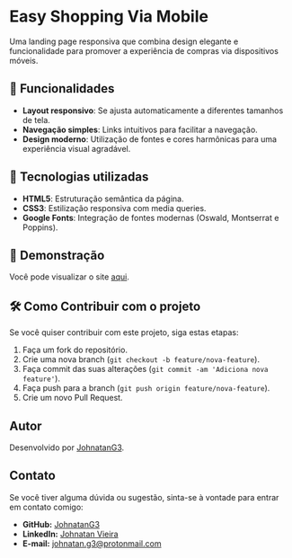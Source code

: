 # Easy Shopping Via Mobile  

Uma landing page responsiva que combina design elegante e funcionalidade para promover a experiência de compras via dispositivos móveis.

## 🌟 Funcionalidades  
- **Layout responsivo**: Se ajusta automaticamente a diferentes tamanhos de tela.  
- **Navegação simples**: Links intuitivos para facilitar a navegação.  
- **Design moderno**: Utilização de fontes e cores harmônicas para uma experiência visual agradável.  

## 🚀 Tecnologias utilizadas  
- **HTML5**: Estruturação semântica da página.  
- **CSS3**: Estilização responsiva com media queries.  
- **Google Fonts**: Integração de fontes modernas (Oswald, Montserrat e Poppins).  

## 📸 Demonstração 

Você pode visualizar o site [aqui](https://easy-shopping-portfolio.netlify.app/).

## 🛠️ Como Contribuir com o projeto

Se você quiser contribuir com este projeto, siga estas etapas:

1. Faça um fork do repositório.
2. Crie uma nova branch (`git checkout -b feature/nova-feature`).
3. Faça commit das suas alterações (`git commit -am 'Adiciona nova feature'`).
4. Faça push para a branch (`git push origin feature/nova-feature`).
5. Crie um novo Pull Request.

## Autor

Desenvolvido por [JohnatanG3](https://github.com/JohnatanG3).

## Contato

Se você tiver alguma dúvida ou sugestão, sinta-se à vontade para entrar em contato comigo:

- **GitHub:** [JohnatanG3](https://github.com/JohnatanG3)
- **LinkedIn:** [Johnatan Vieira](https://www.linkedin.com/in/johnatan-vieira-a602542aa/)
- **E-mail:** johnatan.g3@protonmail.com
